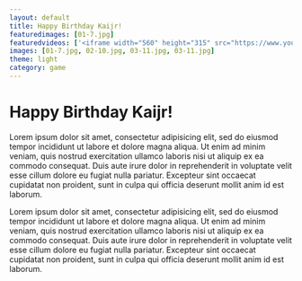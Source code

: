 ```yaml
---
layout: default
title: Happy Birthday Kaijr!
featuredimages: [01-7.jpg]
featuredvideos: ['<iframe width="560" height="315" src="https://www.youtube.com/embed/xEeFrLSkMm8?rel=0&amp;controls=0&amp;showinfo=0" frameborder="0" allowfullscreen></iframe>']
images: [01-7.jpg, 02-10.jpg, 03-11.jpg, 03-11.jpg]
theme: light
category: game
---
```


# Happy Birthday Kaijr!

Lorem ipsum dolor sit amet, consectetur adipisicing elit, sed do eiusmod
tempor incididunt ut labore et dolore magna aliqua. Ut enim ad minim veniam,
quis nostrud exercitation ullamco laboris nisi ut aliquip ex ea commodo
consequat. Duis aute irure dolor in reprehenderit in voluptate velit esse
cillum dolore eu fugiat nulla pariatur. Excepteur sint occaecat cupidatat non
proident, sunt in culpa qui officia deserunt mollit anim id est laborum.

Lorem ipsum dolor sit amet, consectetur adipisicing elit, sed do eiusmod
tempor incididunt ut labore et dolore magna aliqua. Ut enim ad minim veniam,
quis nostrud exercitation ullamco laboris nisi ut aliquip ex ea commodo
consequat. Duis aute irure dolor in reprehenderit in voluptate velit esse
cillum dolore eu fugiat nulla pariatur. Excepteur sint occaecat cupidatat non
proident, sunt in culpa qui officia deserunt mollit anim id est laborum.
